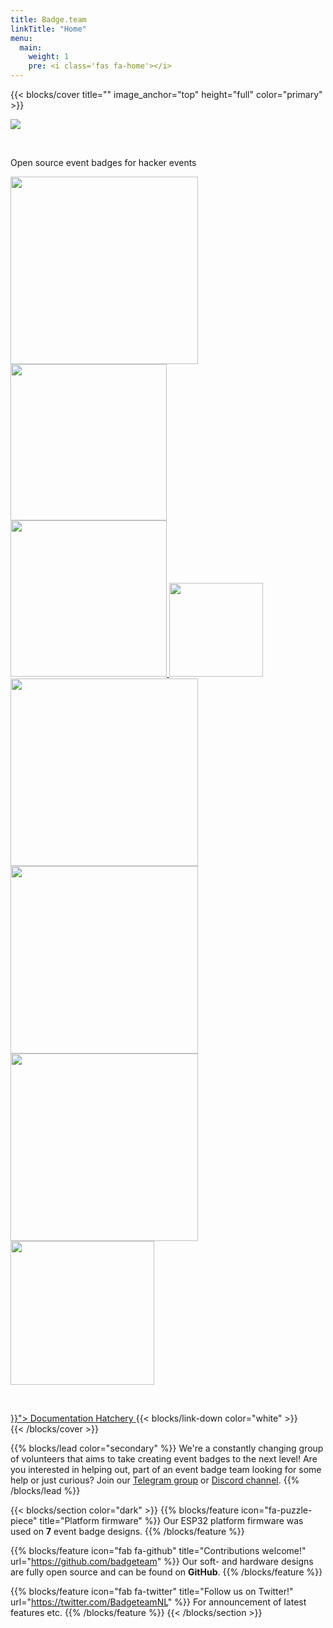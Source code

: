 ```yaml
---
title: Badge.team
linkTitle: "Home"
menu:
  main:
    weight: 1
    pre: <i class='fas fa-home'></i>
---
```


{{< blocks/cover title="" image_anchor="top" height="full" color="primary" >}}
<div class="mx-auto">
	<img src="logo_white.svg" />
	<p>&nbsp;</p>
	<p class="font-weight-bold">Open source event badges for hacker events</p>
	<div class="homepage_badges">
	<a href="/docs/badges/mch2022/"><img src="/docs/badges/mch2022/mch2022.svg" width="300" /></a><a href="/docs/badges/sha2017/"><img src="/docs/badges/sha2017/sha2017.svg" width="250" /><br />
	<a href="/docs/badges/hackerhotel-2020/"><img src="/docs/badges/hackerhotel-2020/hackerhotel2020.gif" width="250" />
	<a href="/docs/badges/hackerhotel-2019/"><img src="/docs/badges/hackerhotel-2019/hh2019.svg" width="150" /></a>
	<br />
	<a href="/docs/badges/campzone-2020/"><img src="/docs/badges/campzone-2020/badge.png" width="300" /></a>
	<a href="/docs/badges/campzone-2019/"><img src="/docs/badges/campzone-2019/cz2019.svg" width="300" /></a>
	<br />
	<a href="/docs/badges/disobey-2020/"><img src="/docs/badges/disobey-2020/badge.jpg" width="300" /></a>
	<a href="/docs/badges/disobey-2019/"><img src="/docs/badges/disobey-2019/disobey2019.svg" width="230" /></a>
</div>
	<p>&nbsp;</p>
    <a class="btn btn-lg btn-primary mr-3 mb-4" href="{{< relref "/docs" >}}">
		Documentation <i class="fas fa-arrow-alt-circle-right ml-2"></i>
	</a>
	<a class="btn btn-lg btn-secondary mr-3 mb-4" href="https://hatchery.badge.team">
		Hatchery <i class="fa fa-shopping-bag ml-2 "></i>
	</a>
	{{< blocks/link-down color="white" >}}
</div>
{{< /blocks/cover >}}


{{% blocks/lead color="secondary" %}}
We're a constantly changing group of volunteers that aims to take creating event badges to the next level! Are you interested in helping out, part of an event badge team looking for some help or just curious? Join our [Telegram group](https://t.me/+StQpEWyhnb96Y88p) or [Discord channel](https://discord.gg/xuhw3Ws6BJ).
{{% /blocks/lead %}}

{{< blocks/section color="dark" >}}
{{% blocks/feature icon="fa-puzzle-piece" title="Platform firmware" %}}
Our ESP32 platform firmware was used on **7** event badge designs.
{{% /blocks/feature %}}


{{% blocks/feature icon="fab fa-github" title="Contributions welcome!" url="https://github.com/badgeteam" %}}
Our soft- and hardware designs are fully open source and can be found on **GitHub**.
{{% /blocks/feature %}}


{{% blocks/feature icon="fab fa-twitter" title="Follow us on Twitter!" url="https://twitter.com/BadgeteamNL" %}}
For announcement of latest features etc.
{{% /blocks/feature %}}
{{< /blocks/section >}}
